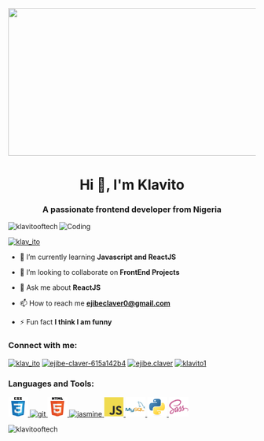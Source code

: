 <div align="center"><img height="300" width='700' src="https://as1.ftcdn.net/v2/jpg/04/46/55/98/1000_F_446559828_WgyA9okPOa1k2jPi1uzsFwcrXEAx8yWb.jpg"></div>
<h1 align="center">Hi 👋, I'm Klavito</h1>
<h3 align="center">A passionate frontend developer from Nigeria</h3>
<img align="right" src="https://media.tenor.com/6JptszQgCnkAAAAi/text-work.gif" alt="Coding" width="400">

<p align="left"> <img src="https://komarev.com/ghpvc/?username=klavitooftech&label=Profile%20views&color=0e75b6&style=flat" alt="klavitooftech" /> </p>

<p align="left"> <a href="https://twitter.com/klav_ito" target="blank"><img src="https://img.shields.io/twitter/follow/klav_ito?logo=twitter&style=for-the-badge" alt="klav_ito" /></a> </p>

- 🌱 I’m currently learning **Javascript and ReactJS**

- 👯 I’m looking to collaborate on **FrontEnd Projects**

- 💬 Ask me about **ReactJS**

- 📫 How to reach me **ejibeclaver0@gmail.com**

- ⚡ Fun fact **I think I am funny**

<h3 align="left">Connect with me:</h3>
<p align="left">
<a href="https://twitter.com/klav_ito" target="blank"><img align="center" src="https://raw.githubusercontent.com/rahuldkjain/github-profile-readme-generator/master/src/images/icons/Social/twitter.svg" alt="klav_ito" height="30" width="40" /></a>
<a href="https://linkedin.com/in/ejibe-claver-615a142b4" target="blank"><img align="center" src="https://raw.githubusercontent.com/rahuldkjain/github-profile-readme-generator/master/src/images/icons/Social/linked-in-alt.svg" alt="ejibe-claver-615a142b4" height="30" width="40" /></a>
<a href="https://fb.com/ejibe.claver" target="blank"><img align="center" src="https://raw.githubusercontent.com/rahuldkjain/github-profile-readme-generator/master/src/images/icons/Social/facebook.svg" alt="ejibe.claver" height="30" width="40" /></a>
<a href="https://instagram.com/klavito1" target="blank"><img align="center" src="https://raw.githubusercontent.com/rahuldkjain/github-profile-readme-generator/master/src/images/icons/Social/instagram.svg" alt="klavito1" height="30" width="40" /></a>
</p>

<h3 align="left">Languages and Tools:</h3>
<p align="left"> <a href="https://www.w3schools.com/css/" target="_blank" rel="noreferrer"> <img src="https://raw.githubusercontent.com/devicons/devicon/master/icons/css3/css3-original-wordmark.svg" alt="css3" width="40" height="40"/> </a><a href="https://git-scm.com/" target="_blank" rel="noreferrer"> <img src="https://www.vectorlogo.zone/logos/git-scm/git-scm-icon.svg" alt="git" width="40" height="40"/> </a> <a href="https://www.w3.org/html/" target="_blank" rel="noreferrer"> <img src="https://raw.githubusercontent.com/devicons/devicon/master/icons/html5/html5-original-wordmark.svg" alt="html5" width="40" height="40"/> </a> <a href="https://jasmine.github.io/" target="_blank" rel="noreferrer"> <img src="https://www.vectorlogo.zone/logos/jasmine/jasmine-icon.svg" alt="jasmine" width="40" height="40"/> </a> <a href="https://developer.mozilla.org/en-US/docs/Web/JavaScript" target="_blank" rel="noreferrer"> <img src="https://raw.githubusercontent.com/devicons/devicon/master/icons/javascript/javascript-original.svg" alt="javascript" width="40" height="40"/> </a> <a href="https://www.mysql.com/" target="_blank" rel="noreferrer"> <img src="https://raw.githubusercontent.com/devicons/devicon/master/icons/mysql/mysql-original-wordmark.svg" alt="mysql" width="40" height="40"/> </a><a href="https://www.python.org" target="_blank" rel="noreferrer"> <img src="https://raw.githubusercontent.com/devicons/devicon/master/icons/python/python-original.svg" alt="python" width="40" height="40"/> </a><a href="https://sass-lang.com" target="_blank" rel="noreferrer"> <img src="https://raw.githubusercontent.com/devicons/devicon/master/icons/sass/sass-original.svg" alt="sass" width="40" height="40"/> </a> </p>

<p><img align="left" src="https://github-readme-stats.vercel.app/api/top-langs?username=klavitooftech&show_icons=true&locale=en&layout=compact" alt="klavitooftech" /></p>
